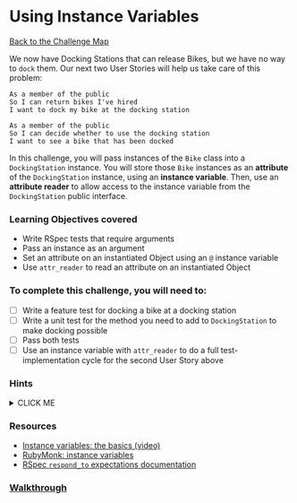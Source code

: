 # Using Instance Variables

[Back to the Challenge Map](0_challenge_map.md)

We now have Docking Stations that can release Bikes, but we have no way to `dock` them. Our next two User Stories will help us take care of this problem:

```
As a member of the public
So I can return bikes I've hired
I want to dock my bike at the docking station
```

```
As a member of the public
So I can decide whether to use the docking station
I want to see a bike that has been docked
```

In this challenge, you will pass instances of the `Bike` class into a `DockingStation` instance. You will store those `Bike` instances as an **attribute** of the `DockingStation` instance, using an **instance variable**. Then, use an **attribute reader** to allow access to the instance variable from the `DockingStation` public interface.

### Learning Objectives covered
- Write RSpec tests that require arguments
- Pass an instance as an argument
- Set an attribute on an instantiated Object using an `@` instance variable
- Use `attr_reader` to read an attribute on an instantiated Object

### To complete this challenge, you will need to:

- [ ] Write a feature test for docking a bike at a docking station
- [ ] Write a unit test for the method you need to add to `DockingStation` to make docking possible
- [ ] Pass both tests
- [ ] Use an instance variable with `attr_reader` to do a full test-implementation cycle for the second User Story above

### Hints

<details><summary>CLICK ME</summary>
  <li>As usual, we're starting this step of the challenge with a failing feature test.  You've seen this kind of failure before - write a matching unit test and pass it in the simplest way possible.</li>
  <li>We now have a method for docking bikes, but it doesn't do anything.  In order to implement the desired behaviour, a DockingStation object needs to have somewhere to stokre the Bike objects which get docked. Ruby provides us with something called instance variables which are perfectly suited for this job. Take a look at the materials linked below for more information.</li>
  <li>Once you start to understand how instance variable operate, you can write your test.  You want to be able to pass a bike as an argument to your dock method, and for that same bike to then be stored in your instance variable.  Implement this behaviour and you're done!</li>
</details>

### Resources

- [Instance variables: the basics (video)](https://www.youtube.com/watch?v=MfNpf-Bcnm8)
- [RubyMonk: instance variables](https://rubymonk.com/learning/books/4-ruby-primer-ascent/chapters/45-more-classes/lessons/110-instance-variables)
- [RSpec `respond_to` expectations documentation](http://www.relishapp.com/rspec/rspec-expectations/v/3-3/docs/built-in-matchers/respond-to-matcher)

### [Walkthrough](walkthroughs/11.md)
